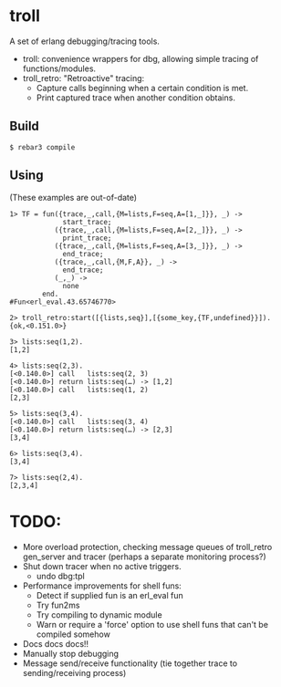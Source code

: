 troll
=====

A set of erlang debugging/tracing tools.

 * troll:  convenience wrappers for dbg, allowing simple tracing of functions/modules.
 * troll_retro: "Retroactive" tracing:
   * Capture calls beginning when a certain condition is met.
   * Print captured trace when another condition obtains.

Build
-----

    $ rebar3 compile

Using
-----

(These examples are out-of-date)

```
1> TF = fun({trace,_,call,{M=lists,F=seq,A=[1,_]}}, _) ->
             start_trace;
           ({trace,_,call,{M=lists,F=seq,A=[2,_]}}, _) ->
             print_trace;
           ({trace,_,call,{M=lists,F=seq,A=[3,_]}}, _) ->
             end_trace;
           ({trace,_,call,{M,F,A}}, _) ->
             end_trace;
           (_,_) ->
             none
        end.
#Fun<erl_eval.43.65746770>

2> troll_retro:start([{lists,seq}],[{some_key,{TF,undefined}}]).
{ok,<0.151.0>}

3> lists:seq(1,2).
[1,2]

4> lists:seq(2,3).
[<0.140.0>] call   lists:seq(2, 3)
[<0.140.0>] return lists:seq(…) -> [1,2]
[<0.140.0>] call   lists:seq(1, 2)
[2,3]

5> lists:seq(3,4).
[<0.140.0>] call   lists:seq(3, 4)
[<0.140.0>] return lists:seq(…) -> [2,3]
[3,4]

6> lists:seq(3,4).
[3,4]

7> lists:seq(2,4).
[2,3,4]
```

TODO:
=====

* More overload protection, checking message queues of troll_retro gen_server and tracer (perhaps a separate monitoring process?)
* Shut down tracer when no active triggers.
  * undo dbg:tpl
* Performance improvements for shell funs:
  * Detect if supplied fun is an erl_eval fun
  * Try fun2ms
  * Try compiling to dynamic module
  * Warn or require a 'force' option to use shell funs that can't be compiled somehow
* Docs docs docs!!
* Manually stop debugging
* Message send/receive functionality (tie together trace to sending/receiving process)
